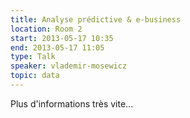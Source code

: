 ```yaml
---
title: Analyse prédictive & e-business
location: Room 2
start: 2013-05-17 10:35
end: 2013-05-17 11:05
type: Talk
speaker: vlademir-mosewicz
topic: data
---
```


Plus d'informations très vite...